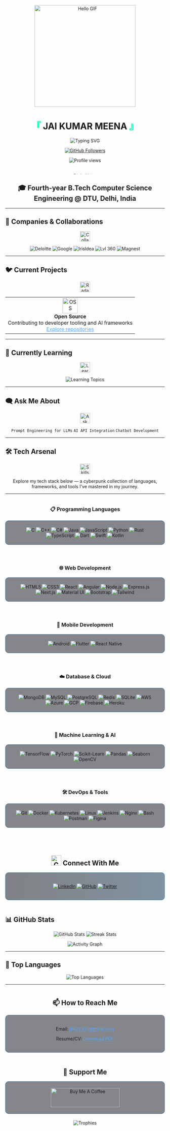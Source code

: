 <!-- README.md -->

<div align="center">
  
  <!-- Cyberpunk/Tech-themed header -->
  <img src="https://raw.githubusercontent.com/mannuking/mannuking/main/assets/hello.gif" alt="Hello GIF" width="320" />
  
  <h1>
    <span style="color:#00FFAA">『</span>
    JAI KUMAR MEENA
    <span style="color:#00FFAA">』</span>
</h1>

  <p>
    <img src="https://readme-typing-svg.herokuapp.com?font=JetBrains+Mono&size=22&duration=2000&pause=800&color=00FFAA&center=true&vCenter=true&multiline=true&width=600&height=80&lines=Computer+Science+Student+%40+DTU+Delhi;Open+Source+Enthusiast;Tech+Explorer+%7C+AI+Developer" alt="Typing SVG" />
  </p>

  <!-- Digital frame for profile info -->
  <div>
    <a href="https://github.com/mannuking"><img src="https://img.shields.io/github/followers/mannuking?style=for-the-badge&logo=github&color=0A0C10&logoColor=FFFFFF&labelColor=0D1117" alt="GitHub Followers"></a>
  
  </div>
</div>

<p align="center">  
  <img src="https://komarev.com/ghpvc/?username=jkmeena&color=brightgreen" alt="Profile views" />  
</p>

<br />

<!-- Main Content with cyberpunk-inspired dividers -->
<div align="center">
  <img src="https://raw.githubusercontent.com/DenverCoder1/DenverCoder1/main/assets/line.gif" width="100%" height="4" alt="Digital Line" />
</div>

<h2 align="center">🎓 Fourth-year B.Tech Computer Science Engineering @ DTU, Delhi, India</h2>

---

## 🤝 Companies & Collaborations

<p align="center">
  <img src="https://img.icons8.com/nolan/64/handshake.png" width="32" alt="Collaborations" />
</p>

<p align="center">
  <img src="https://img.shields.io/badge/DELOITTE-0866C3?style=for-the-badge&logo=deloitte&logoColor=white" alt="Deloitte" />
  <img src="https://img.shields.io/badge/GOOGLE-4285F4?style=for-the-badge&logo=google&logoColor=white" alt="Google" />
  <img src="https://img.shields.io/badge/IRISIDEA-FF6B6B?style=for-the-badge" alt="IrisIdea" />
  <img src="https://img.shields.io/badge/LVL%20360-7E57C2?style=for-the-badge" alt="Lvl 360" />
  <img src="https://img.shields.io/badge/MAGNEST-00BFA6?style=for-the-badge" alt="Magnest" />
</p>

---

## 🐦 Current Projects

<p align="center">
  <img src="https://cultofthepartyparrot.com/parrots/hd/githubparrot.gif" width="32" alt="Radar" />
</p>

<table align="center">
  <tr>
    <td align="center">
      <img src="https://img.icons8.com/nolan/64/code.png" width="48" alt="OSS" /><br>
      <b>Open Source</b><br>
      <span>Contributing to developer tooling and AI frameworks</span><br>
      <a href="https://github.com/mannuking?tab=repositories" style="color: #58a6ff;">Explore repositories</a>
    </td>
  </tr>
</table>

---

## 🧠 Currently Learning

<p align="center">
  <img src="https://img.icons8.com/nolan/64/brain.png" width="32" alt="Learning" />
</p>
<p align="center">
  <img src="https://readme-typing-svg.herokuapp.com?font=JetBrains+Mono&weight=600&size=24&pause=1000&color=FF4500&center=true&vCenter=true&width=400&lines=MCP+Servers;Agentic+AI;Custom+Model+Deployment" alt="Learning Topics" />
</p>

---

## 🗨️ Ask Me About

<p align="center">
  <img src="https://img.icons8.com/nolan/64/chat.png" width="32" alt="Ask" />
</p>

<p align="center">
  <code>Prompt Engineering for LLMs</code>
  <code>AI API Integration</code>
  <code>Chatbot Development</code>
</p>

---

## 🛠️ Tech Arsenal

<p align="center">
  <img src="https://img.icons8.com/nolan/64/wrench.png" width="32" alt="Skills" />
</p>

<p align="center">
  Explore my tech stack below — a cyberpunk collection of languages, frameworks, and tools I've mastered in my journey.
</p>

---

<!-- Two-column layout for Programming Languages and Web Development -->
<div style="display: flex; flex-wrap: wrap; justify-content: space-around; gap: 20px; margin-bottom: 20px;">
  <!-- Programming Languages Column -->
  <div style="flex: 1; min-width: 300px; max-width: 600px;">
    <h3 align="center">📋 Programming Languages</h3>
    <div align="center" style="margin: 20px 0; background: rgba(13,17,23,0.5); border-radius: 10px; padding: 20px; border: 1px solid #2d5c88;">
      <a href="#" style="text-decoration:none">
        <img src="https://img.shields.io/badge/C-00599C?style=for-the-badge&logo=c&logoColor=white" alt="C"/>
      </a>
      <a href="#" style="text-decoration:none">
        <img src="https://img.shields.io/badge/C%2B%2B-00599C?style=for-the-badge&logo=c%2B%2B&logoColor=white" alt="C++"/>
      </a>
      <a href="#" style="text-decoration:none">
        <img src="https://img.shields.io/badge/C%23-239120?style=for-the-badge&logo=c-sharp&logoColor=white" alt="C#"/>
      </a>
      <a href="#" style="text-decoration:none">
        <img src="https://img.shields.io/badge/Java-ED8B00?style=for-the-badge&logo=java&logoColor=white" alt="Java"/>
      </a>
      <a href="#" style="text-decoration:none">
        <img src="https://img.shields.io/badge/JavaScript-F7DF1E?style=for-the-badge&logo=javascript&logoColor=black" alt="JavaScript"/>
      </a>
      <a href="#" style="text-decoration:none">
        <img src="https://img.shields.io/badge/Python-3776AB?style=for-the-badge&logo=python&logoColor=white" alt="Python"/>
      </a>
      <a href="#" style="text-decoration:none">
        <img src="https://img.shields.io/badge/Rust-000000?style=for-the-badge&logo=rust&logoColor=white" alt="Rust"/>
      </a>
      <a href="#" style="text-decoration:none">
        <img src="https://img.shields.io/badge/TypeScript-007ACC?style=for-the-badge&logo=typescript&logoColor=white" alt="TypeScript"/>
      </a>
      <a href="#" style="text-decoration:none">
        <img src="https://img.shields.io/badge/Dart-0175C2?style=for-the-badge&logo=dart&logoColor=white" alt="Dart"/>
      </a>
      <a href="#" style="text-decoration:none">
        <img src="https://img.shields.io/badge/Swift-FA7343?style=for-the-badge&logo=swift&logoColor=white" alt="Swift"/>
      </a>
      <a href="#" style="text-decoration:none">
        <img src="https://img.shields.io/badge/Kotlin-0095D5?style=for-the-badge&logo=kotlin&logoColor=white" alt="Kotlin"/>
      </a>
    </div>
  </div>

  <!-- Web Development Column -->
  <div style="flex: 1; min-width: 300px; max-width: 600px;">
    <h3 align="center">🌐 Web Development</h3>
    <div align="center" style="margin: 20px 0; background: rgba(13,17,23,0.5); border-radius: 10px; padding: 20px; border: 1px solid #2d5c88;">
      <a href="#" style="text-decoration:none">
        <img src="https://img.shields.io/badge/HTML5-E34F26?style=for-the-badge&logo=html5&logoColor=white" alt="HTML5"/>
      </a>
      <a href="#" style="text-decoration:none">
        <img src="https://img.shields.io/badge/CSS3-1572B6?style=for-the-badge&logo=css3&logoColor=white" alt="CSS3"/>
      </a>
      <a href="#" style="text-decoration:none">
        <img src="https://img.shields.io/badge/React-20232A?style=for-the-badge&logo=react&logoColor=61DAFB" alt="React"/>
      </a>
      <a href="#" style="text-decoration:none">
        <img src="https://img.shields.io/badge/Angular-DD0031?style=for-the-badge&logo=angular&logoColor=white" alt="Angular"/>
      </a>
      <a href="#" style="text-decoration:none">
        <img src="https://img.shields.io/badge/Node.js-43853D?style=for-the-badge&logo=node.js&logoColor=white" alt="Node.js"/>
      </a>
      <a href="#" style="text-decoration:none">
        <img src="https://img.shields.io/badge/Express.js-404D59?style=for-the-badge&logo=express&logoColor=white" alt="Express.js"/>
      </a>
      <a href="#" style="text-decoration:none">
        <img src="https://img.shields.io/badge/Next.js-000000?style=for-the-badge&logo=next.js&logoColor=white" alt="Next.js"/>
      </a>
      <a href="#" style="text-decoration:none">
        <img src="https://img.shields.io/badge/Material--UI-0081CB?style=for-the-badge&logo=material-ui&logoColor=white" alt="Material UI"/>
      </a>
      <a href="#" style="text-decoration:none">
        <img src="https://img.shields.io/badge/Bootstrap-563D7C?style=for-the-badge&logo=bootstrap&logoColor=white" alt="Bootstrap"/>
      </a>
      <a href="#" style="text-decoration:none">
        <img src="https://img.shields.io/badge/Tailwind_CSS-38B2AC?style=for-the-badge&logo=tailwind-css&logoColor=white" alt="Tailwind"/>
      </a>
    </div>
  </div>
</div>

<!-- Two-column layout for Mobile Development and Database & Cloud -->
<div style="display: flex; flex-wrap: wrap; justify-content: space-around; gap: 20px; margin-bottom: 20px;">
  <!-- Mobile Development Column -->
  <div style="flex: 1; min-width: 300px; max-width: 600px;">
    <h3 align="center">📱 Mobile Development</h3>
    <div align="center" style="margin: 20px 0; background: rgba(13,17,23,0.5); border-radius: 10px; padding: 20px; border: 1px solid #2d5c88;">
      <a href="#" style="text-decoration:none">
        <img src="https://img.shields.io/badge/Android-3DDC84?style=for-the-badge&logo=android&logoColor=white" alt="Android"/>
      </a>
      <a href="#" style="text-decoration:none">
        <img src="https://img.shields.io/badge/Flutter-02569B?style=for-the-badge&logo=flutter&logoColor=white" alt="Flutter"/>
      </a>
      <a href="#" style="text-decoration:none">
        <img src="https://img.shields.io/badge/React_Native-20232A?style=for-the-badge&logo=react&logoColor=61DAFB" alt="React Native"/>
      </a>
    </div>
  </div>

  <!-- Database & Cloud Column -->
  <div style="flex: 1; min-width: 300px; max-width: 600px;">
    <h3 align="center">☁️ Database & Cloud</h3>
    <div align="center" style="margin: 20px 0; background: rgba(13,17,23,0.5); border-radius: 10px; padding: 20px; border: 1px solid #2d5c88;">
      <a href="#" style="text-decoration:none">
        <img src="https://img.shields.io/badge/MongoDB-4EA94B?style=for-the-badge&logo=mongodb&logoColor=white" alt="MongoDB"/>
      </a>
      <a href="#" style="text-decoration:none">
        <img src="https://img.shields.io/badge/MySQL-00000F?style=for-the-badge&logo=mysql&logoColor=white" alt="MySQL"/>
      </a>
      <a href="#" style="text-decoration:none">
        <img src="https://img.shields.io/badge/PostgreSQL-316192?style=for-the-badge&logo=postgresql&logoColor=white" alt="PostgreSQL"/>
      </a>
      <a href="#" style="text-decoration:none">
        <img src="https://img.shields.io/badge/Redis-DC382D?style=for-the-badge&logo=redis&logoColor=white" alt="Redis"/>
      </a>
      <a href="#" style="text-decoration:none">
        <img src="https://img.shields.io/badge/SQLite-07405E?style=for-the-badge&logo=sqlite&logoColor=white" alt="SQLite"/>
      </a>
      <a href="#" style="text-decoration:none">
        <img src="https://img.shields.io/badge/Amazon_AWS-232F3E?style=for-the-badge&logo=amazon-aws&logoColor=white" alt="AWS"/>
      </a>
      <a href="#" style="text-decoration:none">
        <img src="https://img.shields.io/badge/Microsoft_Azure-0089D6?style=for-the-badge&logo=microsoft-azure&logoColor=white" alt="Azure"/>
      </a>
      <a href="#" style="text-decoration:none">
        <img src="https://img.shields.io/badge/Google_Cloud-4285F4?style=for-the-badge&logo=google-cloud&logoColor=white" alt="GCP"/>
      </a>
      <a href="#" style="text-decoration:none">
        <img src="https://img.shields.io/badge/Firebase-FFCA28?style=for-the-badge&logo=firebase&logoColor=black" alt="Firebase"/>
      </a>
      <a href="#" style="text-decoration:none">
        <img src="https://img.shields.io/badge/Heroku-430098?style=for-the-badge&logo=heroku&logoColor=white" alt="Heroku"/>
      </a>
    </div>
  </div>
</div>

<!-- Two-column layout for Machine Learning & AI and DevOps & Tools -->
<div style="display: flex; flex-wrap: wrap; justify-content: space-around; gap: 20px; margin-bottom: 20px;">
  <!-- Machine Learning & AI Column -->
  <div style="flex: 1; min-width: 300px; max-width: 600px;">
    <h3 align="center">🧠 Machine Learning & AI</h3>
    <div align="center" style="margin: 20px 0; background: rgba(13,17,23,0.5); border-radius: 10px; padding: 20px; border: 1px solid #2d5c88;">
      <a href="#" style="text-decoration:none">
        <img src="https://img.shields.io/badge/TensorFlow-FF6F00?style=for-the-badge&logo=tensorflow&logoColor=white" alt="TensorFlow"/>
      </a>
      <a href="#" style="text-decoration:none">
        <img src="https://img.shields.io/badge/PyTorch-EE4C2C?style=for-the-badge&logo=pytorch&logoColor=white" alt="PyTorch"/>
      </a>
      <a href="#" style="text-decoration:none">
        <img src="https://img.shields.io/badge/scikit_learn-F7931E?style=for-the-badge&logo=scikit-learn&logoColor=white" alt="Scikit-Learn"/>
      </a>
      <a href="#" style="text-decoration:none">
        <img src="https://img.shields.io/badge/Pandas-150458?style=for-the-badge&logo=pandas&logoColor=white" alt="Pandas"/>
      </a>
      <a href="#" style="text-decoration:none">
        <img src="https://img.shields.io/badge/Seaborn-3776AB?style=for-the-badge&logo=python&logoColor=white" alt="Seaborn"/>
      </a>
      <a href="#" style="text-decoration:none">
        <img src="https://img.shields.io/badge/OpenCV-5C3EE8?style=for-the-badge&logo=opencv&logoColor=white" alt="OpenCV"/>
      </a>
    </div>
  </div>

  <!-- DevOps & Tools Column -->
  <div style="flex: 1; min-width: 300px; max-width: 600px;">
    <h3 align="center">🛠️ DevOps & Tools</h3>
    <div align="center" style="margin: 20px 0; background: rgba(13,17,23,0.5); border-radius: 10px; padding: 20px; border: 1px solid #2d5c88;">
      <a href="#" style="text-decoration:none">
        <img src="https://img.shields.io/badge/Git-F05032?style=for-the-badge&logo=git&logoColor=white" alt="Git"/>
      </a>
      <a href="#" style="text-decoration:none">
        <img src="https://img.shields.io/badge/Docker-2496ED?style=for-the-badge&logo=docker&logoColor=white" alt="Docker"/>
      </a>
      <a href="#" style="text-decoration:none">
        <img src="https://img.shields.io/badge/Kubernetes-326CE5?style=for-the-badge&logo=kubernetes&logoColor=white" alt="Kubernetes"/>
      </a>
      <a href="#" style="text-decoration:none">
        <img src="https://img.shields.io/badge/Linux-FCC624?style=for-the-badge&logo=linux&logoColor=black" alt="Linux"/>
      </a>
      <a href="#" style="text-decoration:none">
        <img src="https://img.shields.io/badge/Jenkins-D24939?style=for-the-badge&logo=jenkins&logoColor=white" alt="Jenkins"/>
      </a>
      <a href="#" style="text-decoration:none">
        <img src="https://img.shields.io/badge/Nginx-009639?style=for-the-badge&logo=nginx&logoColor=white" alt="Nginx"/>
      </a>
      <a href="#" style="text-decoration:none">
        <img src="https://img.shields.io/badge/Bash-4EAA25?style=for-the-badge&logo=gnu-bash&logoColor=white" alt="Bash"/>
      </a>
      <a href="#" style="text-decoration:none">
        <img src="https://img.shields.io/badge/Postman-FF6C37?style=for-the-badge&logo=postman&logoColor=white" alt="Postman"/>
      </a>
      <a href="#" style="text-decoration:none">
        <img src="https://img.shields.io/badge/Figma-F24E1E?style=for-the-badge&logo=figma&logoColor=white" alt="Figma"/>
      </a>
    </div>
  </div>
</div>

<br />

<!-- Connect With Me section with cyberpunk styling -->
<h2 align="center">
  <img src="https://img.icons8.com/nolan/64/link.png" width="32" alt="Connect" />
  Connect With Me
</h2>

<div align="center" style="background: linear-gradient(90deg, rgba(5,7,12,0.5) 0%, rgba(5,41,71,0.5) 100%); border-radius: 10px; padding: 20px; border: 1px solid #2f71a1; max-width: 800px; margin: 0 auto;">
<p align="center">
  <a href="https://linkedin.com/in/jai-kumar-meena-431b80213"><img src="https://img.shields.io/badge/LinkedIn-Connect-blue?logo=linkedin&style=for-the-badge" alt="LinkedIn"/></a>
  <a href="https://github.com/mannuking"><img src="https://img.shields.io/badge/GitHub-Follow-gray?logo=github&style=for-the-badge" alt="GitHub"/></a>
  <a href="https://x.com/NSUTKING"><img src="https://img.shields.io/badge/Twitter-Follow-1DA1F2?logo=twitter&style=for-the-badge" alt="Twitter"/></a>
</p>
</div>

<br />

<!-- THIS SECTION WILL NOT BE MODIFIED AS REQUESTED BY THE USER -->
## 📊 GitHub Stats

<p align="center">
  <img src="https://github-readme-stats.vercel.app/api?username=mannuking&show_icons=true&theme=radical&hide_border=true" alt="GitHub Stats" />
  <img src="https://github-readme-streak-stats.herokuapp.com/?user=mannuking&theme=radical&hide_border=true" alt="Streak Stats" />
</p>

<p align="center">
  <img src="https://github-readme-activity-graph.vercel.app/graph?username=mannuking&theme=react-dark&hide_border=true" alt="Activity Graph"/>
</p>

---

## 🎯 Top Languages

<div align="center">
  <img src="https://github-readme-stats.vercel.app/api/top-langs?username=mannuking&layout=compact&theme=radical&hide_border=true" alt="Top Languages" />
</div>

---

<!-- Two-column layout for How to Reach Me and Support Me -->
<div style="display: flex; flex-wrap: wrap; justify-content: space-around; gap: 20px; margin-bottom: 20px;">
  <!-- How to Reach Me Column -->
  <div style="flex: 1; min-width: 300px; max-width: 600px;">
    <h2 align="center">📫 How to Reach Me</h2>
    <div align="center" style="background: rgba(13,17,23,0.5); border-radius: 10px; padding: 20px; border: 1px solid #2d5c88; margin: 0 auto;">
      <p>Email: <a href="mailto:jk422331@gmail.com" style="color: #58a6ff; text-decoration: none; border-bottom: 1px dashed #58a6ff;">jk422331@gmail.com</a></p>
      <p>Resume/CV: <a href="https://drive.google.com/file/d/1FAjp_zkjoE6swMn1P3u8bkbLF8FY3koy/view?usp=sharing" style="color: #58a6ff; text-decoration: none; border-bottom: 1px dashed #58a6ff;">Download PDF</a></p>
    </div>
  </div>

  <!-- Support Me Column -->
  <div style="flex: 1; min-width: 300px; max-width: 600px;">
    <h2 align="center">💸 Support Me</h2>
    <div align="center" style="background: rgba(13,17,23,0.5); border-radius: 10px; padding: 20px; border: 1px solid #2d5c88; margin: 0 auto;">
      <a href="https://www.buymeacoffee.com/mannuking" target="_blank">
        <img src="https://cdn.buymeacoffee.com/buttons/v2/default-yellow.png" alt="Buy Me A Coffee" height="60" width="217">
      </a>
    </div>
  </div>
</div>

<p align="center">
  <img src="https://github-profile-trophy.vercel.app/?username=mannuking&theme=onedark&no-frame=true" alt="Trophies" />
</p>
